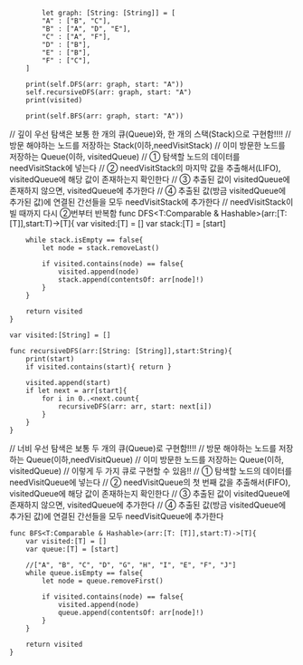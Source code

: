             let graph: [String: [String]] = [
            "A" : ["B", "C"],
            "B" : ["A", "D", "E"],
            "C" : ["A", "F"],
            "D" : ["B"],
            "E" : ["B"],
            "F" : ["C"],
        ]
        
        print(self.DFS(arr: graph, start: "A"))
        self.recursiveDFS(arr: graph, start: "A")
        print(visited)
        
        print(self.BFS(arr: graph, start: "A"))
        
//    깊이 우선 탐색은 보통 한 개의 큐(Queue)와, 한 개의 스택(Stack)으로 구현함!!!!
//    방문 해야하는 노드를 저장하는 Stack(이하,needVisitStack)
//    이미 방문한 노드를 저장하는 Queue(이하, visitedQueue)
//    ① 탐색할 노드의 데이터를 needVisitStack에 넣는다
//    ② needVisitStack의 마지막 값을 추출해서(LIFO), visitedQueue에 해당 값이 존재하는지 확인한다
//    ③ 추출된 값이 visitedQueue에 존재하지 않으면, visitedQueue에 추가한다
//    ④ 추출된 값(방금 visitedQueue에 추가된 값)에 연결된 간선들을 모두 needVisitStack에 추가한다
//    needVisitStack이 빌 때까지 다시 ②번부터 반복함
    func DFS<T:Comparable & Hashable>(arr:[T: [T]],start:T)->[T]{
        var visited:[T] = []
        var stack:[T] = [start]

        while stack.isEmpty == false{
            let node = stack.removeLast()

            if visited.contains(node) == false{
                visited.append(node)
                stack.append(contentsOf: arr[node]!)
            }
        }

        return visited
    }
    
    var visited:[String] = []

    func recursiveDFS(arr:[String: [String]],start:String){
        print(start)
        if visited.contains(start){ return }
        
        visited.append(start)
        if let next = arr[start]{
            for i in 0..<next.count{
                recursiveDFS(arr: arr, start: next[i])
            }
        }
    }
    
//    너비 우선 탐색은 보통 두 개의 큐(Queue)로 구현함!!!!
//    방문 해야하는 노드를 저장하는 Queue(이하,needVisitQueue)
//    이미 방문한 노드를 저장하는 Queue(이하, visitedQueue)
//    이렇게 두 가지 큐로 구현할 수 있음!!
//    ① 탐색할 노드의 데이터를 needVisitQueue에 넣는다
//    ② needVisitQueue의 첫 번째 값을 추출해서(FIFO), visitedQueue에 해당 값이 존재하는지 확인한다
//    ③ 추출된 값이 visitedQueue에 존재하지 않으면, visitedQueue에 추가한다
//    ④ 추출된 값(방금 visitedQueue에 추가된 값)에 연결된 간선들을 모두 needVisitQueue에 추가한다
    
    func BFS<T:Comparable & Hashable>(arr:[T: [T]],start:T)->[T]{
        var visited:[T] = []
        var queue:[T] = [start]

        //["A", "B", "C", "D", "G", "H", "I", "E", "F", "J"]
        while queue.isEmpty == false{
            let node = queue.removeFirst()

            if visited.contains(node) == false{
                visited.append(node)
                queue.append(contentsOf: arr[node]!)
            }
        }

        return visited
    }

